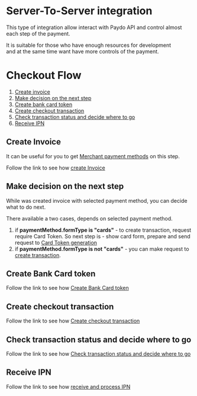 # Server-To-Server integration

This type of integration allow interact with Paydo API 
and control almost each step of the payment.                                                       
                                                                                                
It is suitable for those who have enough resources for development                       
and at the same time want have more controls of the payment.


# Checkout Flow

1. [Create invoice](#create-invoice)      
1. [Make decision on the next step](#make-decision-on-the-next-step)      
1. [Create bank card token](#create-bank-card-token)      
1. [Create checkout transaction](#create-bank-card-token)      
1. [Check transaction status and decide where to go](#check-transaction-status-and-decide-where-to-go)      
1. [Receive IPN](#receive-ipn)      

## Create Invoice

It can be useful for you to get [Merchant payment methods](getMerchantPaymentMethods.md) on this step.

Follow the link to see how [create Invoice](../Invoice/createInvoice.md)


## Make decision on the next step

While was created invoice with selected payment method, you can decide what to do next.

There available a two cases, depends on selected payment method.

1. if **paymentMethod.formType is "cards"** - to create transaction, request require Card Token.
 So next step is - show card form, prepare and send request to [Card Token generation](createCardToken.md)
1. if **paymentMethod.formType is not "cards"** - you can make 
request to [create transaction](../Transaction/createCheckoutTransaction.md).

## Create Bank Card token

Follow the link to see how [Create Bank Card token](createCardToken.md)

## Create checkout transaction

Follow the link to see how [Create checkout transaction](../Transaction/createCheckoutTransaction.md)

## Check transaction status and decide where to go

Follow the link to see how [Check transaction status and decide where to go](checkTransactionStatus.md)

## Receive IPN

Follow the link to see how [receive and process IPN](checkout.md#ipn)